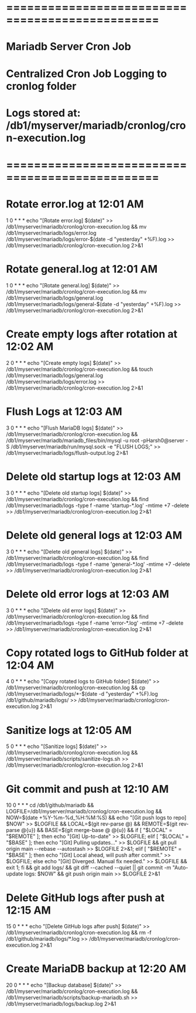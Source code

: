 # ================================================
# Mariadb Server Cron Job
# Centralized Cron Job Logging to cronlog folder
# Logs stored at: /db1/myserver/mariadb/cronlog/cron-execution.log
# ================================================

# Rotate error.log at 12:01 AM
1 0 * * * echo "[Rotate error.log] $(date)" >> /db1/myserver/mariadb/cronlog/cron-execution.log && mv /db1/myserver/mariadb/logs/error.log /db1/myserver/mariadb/logs/error-$(date -d "yesterday" +\%F).log >> /db1/myserver/mariadb/cronlog/cron-execution.log 2>&1

# Rotate general.log at 12:01 AM
1 0 * * * echo "[Rotate general.log] $(date)" >> /db1/myserver/mariadb/cronlog/cron-execution.log && mv /db1/myserver/mariadb/logs/general.log /db1/myserver/mariadb/logs/general-$(date -d "yesterday" +\%F).log >> /db1/myserver/mariadb/cronlog/cron-execution.log 2>&1

# Create empty logs after rotation at 12:02 AM
2 0 * * * echo "[Create empty logs] $(date)" >> /db1/myserver/mariadb/cronlog/cron-execution.log && touch /db1/myserver/mariadb/logs/general.log /db1/myserver/mariadb/logs/error.log >> /db1/myserver/mariadb/cronlog/cron-execution.log 2>&1

# Flush Logs at 12:03 AM
3 0 * * * echo "[Flush MariaDB logs] $(date)" >> /db1/myserver/mariadb/cronlog/cron-execution.log && /db1/myserver/mariadb/mariadb_files/bin/mysql -u root -pHarsh0@server -S /db1/myserver/mariadb/run/mysql.sock -e "FLUSH LOGS;" >> /db1/myserver/mariadb/logs/flush-output.log 2>&1

# Delete old startup logs at 12:03 AM
3 0 * * * echo "[Delete old startup logs] $(date)" >> /db1/myserver/mariadb/cronlog/cron-execution.log && find /db1/myserver/mariadb/logs -type f -name 'startup-*.log' -mtime +7 -delete >> /db1/myserver/mariadb/cronlog/cron-execution.log 2>&1

# Delete old general logs at 12:03 AM
3 0 * * * echo "[Delete old general logs] $(date)" >> /db1/myserver/mariadb/cronlog/cron-execution.log && find /db1/myserver/mariadb/logs -type f -name 'general-*.log' -mtime +7 -delete >> /db1/myserver/mariadb/cronlog/cron-execution.log 2>&1

# Delete old error logs at 12:03 AM
3 0 * * * echo "[Delete old error logs] $(date)" >> /db1/myserver/mariadb/cronlog/cron-execution.log && find /db1/myserver/mariadb/logs -type f -name 'error-*.log' -mtime +7 -delete >> /db1/myserver/mariadb/cronlog/cron-execution.log 2>&1

# Copy rotated logs to GitHub folder at 12:04 AM
4 0 * * * echo "[Copy rotated logs to GitHub folder] $(date)" >> /db1/myserver/mariadb/cronlog/cron-execution.log && cp /db1/myserver/mariadb/logs/*-$(date -d "yesterday" +\%F).log /db1/github/mariadb/logs/ >> /db1/myserver/mariadb/cronlog/cron-execution.log 2>&1

# Sanitize logs at 12:05 AM
5 0 * * * echo "[Sanitize logs] $(date)" >> /db1/myserver/mariadb/cronlog/cron-execution.log && /db1/myserver/mariadb/scripts/sanitize-logs.sh >> /db1/myserver/mariadb/cronlog/cron-execution.log 2>&1

# Git commit and push at 12:10 AM
10 0 * * * cd /db1/github/mariadb && LOGFILE=/db1/myserver/mariadb/cronlog/cron-execution.log && NOW=$(date +\%Y-\%m-\%d_\%H:\%M:\%S) && echo "[Git push logs to repo] $NOW" >> $LOGFILE && LOCAL=$(git rev-parse @) && REMOTE=$(git rev-parse @{u}) && BASE=$(git merge-base @ @{u}) && if [ "$LOCAL" = "$REMOTE" ]; then echo "[Git] Up-to-date" >> $LOGFILE; elif [ "$LOCAL" = "$BASE" ]; then echo "[Git] Pulling updates..." >> $LOGFILE && git pull origin main --rebase --autostash >> $LOGFILE 2>&1; elif [ "$REMOTE" = "$BASE" ]; then echo "[Git] Local ahead, will push after commit." >> $LOGFILE; else echo "[Git] Diverged. Manual fix needed." >> $LOGFILE && exit 1; fi && git add logs/ && git diff --cached --quiet || git commit -m "Auto-update logs: $NOW" && git push origin main >> $LOGFILE 2>&1

# Delete GitHub logs after push at 12:15 AM
15 0 * * * echo "[Delete GitHub logs after push] $(date)" >> /db1/myserver/mariadb/cronlog/cron-execution.log && rm -f /db1/github/mariadb/logs/*.log >> /db1/myserver/mariadb/cronlog/cron-execution.log 2>&1

# Create MariaDB backup at 12:20 AM
20 0 * * * echo "[Backup database] $(date)" >> /db1/myserver/mariadb/cronlog/cron-execution.log && /db1/myserver/mariadb/scripts/backup-mariadb.sh >> /db1/myserver/mariadb/logs/backup.log 2>&1
